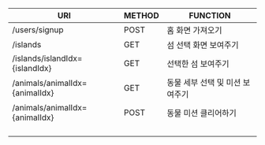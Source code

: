 | URI                            | METHOD | FUNCTION                        |
| ------------------------------ | ------ | ------------------------------- |
| /users/signup                  | POST   | 홈 화면 가져오기                |
| /islands                       | GET    | 섬 선택 화면 보여주기           |
| /islands/islandIdx={islandIdx} | GET    | 선택한 섬 보여주기              |
| /animals/animalIdx={animalIdx} | GET    | 동물 세부 선택 및 미션 보여주기 |
| /animals/animalIdx={animalIdx} | POST   | 동물 미션 클리어하기            |
|                                |        |                                 |
|                                |        |                                 |
|                                |        |                                 |
|                                |        |                                 |

